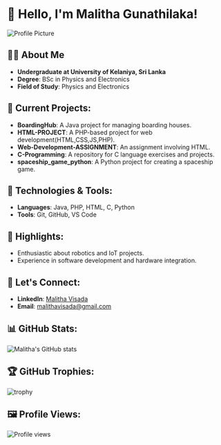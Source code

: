 # 👋 Hello, I'm Malitha Gunathilaka!

![Profile Picture](https://github.com/Malitha-Gunathilaka.png?size=150)

## 👨‍🎓 About Me
- **Undergraduate at University of Kelaniya, Sri Lanka**
- **Degree**: BSc in Physics and Electronics
- **Field of Study**: Physics and Electronics

## 🚀 Current Projects:
- **BoardingHub**: A Java project for managing boarding houses.
- **HTML-PROJECT**: A PHP-based project for web development(HTML,CSS,JS,PHP).
- **Web-Development-ASSIGNMENT**: An assignment involving HTML.
- **C-Programming**: A repository for C language exercises and projects.
- **spaceship_game_python**: A Python project for creating a spaceship game.

## 🔧 Technologies & Tools:
- **Languages**: Java, PHP, HTML, C, Python 
- **Tools**: Git, GitHub, VS Code

## 🌟 Highlights:
- Enthusiastic about robotics and IoT projects.
- Experience in software development and hardware integration.

## 💬 Let's Connect:
- **LinkedIn**: [Malitha Visada](https://www.linkedin.com/in/malithavisada)
- **Email**: [malithavisada@gmail.com](mailto:malithavisada@gmail.com)

## 📊 GitHub Stats:
![Malitha's GitHub stats](https://github-readme-stats.vercel.app/api?username=Malitha-Gunathilaka&show_icons=true&theme=radical)

## 🏆 GitHub Trophies:
![trophy](https://github-profile-trophy.vercel.app/?username=Malitha-Gunathilaka&theme=radical)

## 🖼️ Profile Views:
![Profile views](https://gpvc.arturio.dev/Malitha-Gunathilaka)


<!---
Malitha-Gunathilaka/Malitha-Gunathilaka is a ✨ special ✨ repository because its `README.md` (this file) appears on your GitHub profile.
You can click the Preview link to take a look at your changes.
--->

